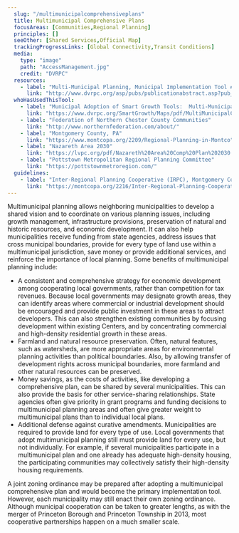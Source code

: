 ```yaml
---
  slug: "/multimunicipalcomprehensiveplans"
  title: Multimunicipal Comprehensive Plans
  focusAreas: [Communities,Regional Planning]
  principles: []
  seeOther: [Shared Services,Official Map]
  trackingProgressLinks: [Global Connectivity,Transit Conditions]
  media: 
    type: "image"
    path: "AccessManagement.jpg"
    credit: "DVRPC"
  resources: 
    - label: "Multi-Municipal Planning, Municipal Implementation Tool #003, DVRPC"
      link: "http://www.dvrpc.org/asp/pubs/publicationabstract.asp?pub_id=MIT003"  
  whoHasUsedThisTool: 
    - label: "Municipal Adoption of Smart Growth Tools:  Multi-Municipal Comprehensive Plans (2020)"
      link: "https://www.dvrpc.org/SmartGrowth/Maps/pdf/MultiMunicipalCompPlan.pdf"
    - label: "Federation of Northern Chester County Communities"
      link: "http://www.northernfederation.com/about/"
    - label: "Montgomery County, PA"
      link: "https://www.montcopa.org/2209/Regional-Planning-in-Montco"
    - label: "Nazareth Area 2030"
      link: "https://lvpc.org/pdf/Nazareth%20Area%20Comp%20Plan%202030.pdf"
    - label: "Pottstown Metropolitan Regional Planning Committee"
      link: "https://pottstownmetroregion.com/"
  guidelines: 
    - label: "Inter-Regional Planning Cooperative (IRPC), Montgomery County, PA"
      link: "https://montcopa.org/2216/Inter-Regional-Planning-Cooperative-IRPC"
---
```


Multimunicipal planning allows neighboring municipalities to develop a shared vision and to coordinate on various planning issues, including growth management, infrastructure provisions, preservation of natural and historic resources, and economic development. It can also help municipalities receive funding from state agencies, address issues that cross municipal boundaries, provide for every type of land use within a multimunicipal jurisdiction, save money or provide additional services, and reinforce the importance of local planning. Some benefits of multimunicipal planning include:

- A consistent and comprehensive strategy for economic development among cooperating local governments, rather than competition for tax revenues. Because local governments may designate growth areas, they can identify areas where commercial or industrial development should be encouraged and provide public investment in these areas to attract developers. This can also strengthen existing communities by focusing development within existing Centers, and by concentrating commercial and high-density residential growth in these areas.
- Farmland and natural resource preservation. Often, natural features, such as watersheds, are more appropriate areas for environmental planning activities than political boundaries. Also, by allowing transfer of development rights across municipal boundaries, more farmland and other natural resources can be preserved.
- Money savings, as the costs of activities, like developing a comprehensive plan, can be shared by several municipalities. This can also provide the basis for other service-sharing relationships. State agencies often give priority in grant programs and funding decisions to multimunicipal planning areas and often give greater weight to multimunicipal plans than to individual local plans.
- Additional defense against curative amendments. Municipalities are required to provide land for every type of use. Local governments that adopt multimunicipal planning still must provide land for every use, but not individually. For example, if several municipalities participate in a multimunicipal plan and one already has adequate high-density housing, the participating communities may collectively satisfy their high-density housing requirements.

A joint zoning ordinance may be prepared after adopting a multimunicipal comprehensive plan and would become the primary implementation tool. However, each municipality may still enact their own zoning ordinance. Although municipal cooperation can be taken to greater lengths, as with the merger of Princeton Borough and Princeton Township in 2013, most cooperative partnerships happen on a much smaller scale.
